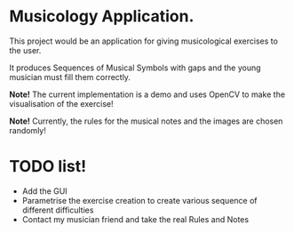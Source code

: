 
# Musicology Application.

This project would be an application for giving musicological exercises to the user.

It produces Sequences of Musical Symbols with gaps and the young musician must fill them correctly.

**Note!** The current implementation is a demo and uses OpenCV to make the visualisation of the exercise!

**Note!** Currently, the rules for the musical notes and the images are chosen randomly! 



# TODO list!
* Add the GUI
* Parametrise the exercise creation to create various sequence of different difficulties
* Contact my musician friend and take the real Rules and Notes


